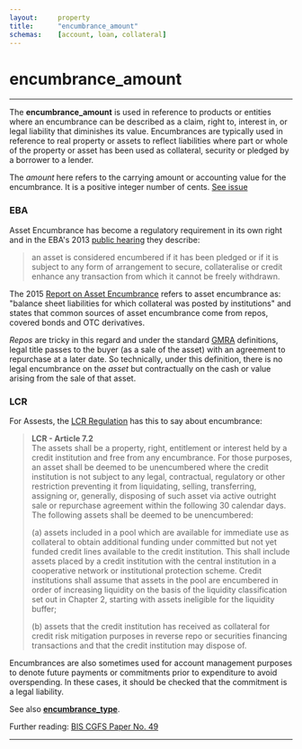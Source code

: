 ```yaml
---
layout:		property
title:		"encumbrance_amount"
schemas:	[account, loan, collateral]
---
```


# encumbrance_amount

---

The **encumbrance_amount** is used in reference to products or entities where an encumbrance can be described as a claim, right to, interest in, or legal liability that diminishes its value. Encumbrances are typically used in reference to real property or assets to reflect liabilities where part or whole of the property or asset has been used as collateral, security or pledged by a borrower to a lender. 

The *amount* here refers to the carrying amount or accounting value for the encumbrance. It is a positive integer number of cents. [See issue](https://github.com/suadelabs/fire/issues/12)

### EBA
Asset Encumbrance has become a regulatory requirement in its own right and in the EBA's 2013 [public hearing][eba-pres] they describe:
> an asset is considered encumbered if it has been pledged or if it is subject to any form of arrangement to secure, collateralise or credit enhance any transaction from which it cannot be freely withdrawn.

The 2015 [Report on Asset Encumbrance][eba-report] refers to asset encumbrance as: "balance sheet liabilities for which collateral was posted by institutions" and states that common sources of asset encumbrance come from repos, covered bonds and OTC derivatives. 

*Repos* are tricky in this regard and under the standard [GMRA][gmra] definitions, legal title passes to the buyer (as a sale of the asset) with an agreement to repurchase at a later date. So technically, under this definition, there is no legal encumbrance on the *asset* but contractually on the cash or value arising from the sale of that asset.

### LCR
For Assests, the [LCR Regulation][lcr] has this to say about encumbrance:

> **LCR - Article 7.2**  
> The assets shall be a property, right, entitlement or interest held by a credit institution and free from any encumbrance. For those purposes, an asset shall be deemed to be unencumbered where the credit institution is not subject to any legal, contractual, regulatory or other restriction preventing it from liquidating, selling, transferring, assigning or, generally, disposing of such asset via active outright sale or repurchase agreement within the following 30 calendar days. The following assets shall be deemed to be unencumbered:  
>   
>(a) assets included in a pool which are available for immediate use as collateral to obtain additional funding under committed but not yet funded credit lines available to the credit institution. This shall include assets placed by a credit institution with the central institution in a cooperative network or institutional protection scheme. Credit institutions shall assume that assets in the pool are encumbered in order of increasing liquidity on the basis of the liquidity classification set out in Chapter 2, starting with assets ineligible for the liquidity buffer;  
>
>(b) assets that the credit institution has received as collateral for credit risk mitigation purposes in reverse repo or securities financing transactions and that the credit institution may dispose of.

Encumbrances are also sometimes used for account management purposes to denote future payments or commitments prior to expenditure to avoid overspending. In these cases, it should be checked that the commitment is a legal liability.

See also [**encumbrance_type**][encumbrance_type].

Further reading:
[BIS CGFS Paper No. 49][biscgfs49]

---

[eba-pres]: http://www.eba.europa.eu/documents/10180/109116/Public+Hearing+Asset+Encumbrance.pdf
[eba-report]:  https://www.eba.europa.eu/documents/10180/974844/EBA+Report+on+Asset+Encumbrance-+September+2015.pdf/e6e2a6ee-6708-4430-a506-5f68ff70736d
[gmra]: http://www.icmagroup.org/Regulatory-Policy-and-Market-Practice/short-term-markets/Repo-Markets/global-master-repurchase-agreement-gmra/
[lcr]: http://eur-lex.europa.eu/legal-content/EN/TXT/?uri=CELEX%3A32015R0061
[encumbrance_type]: https://github.com/suadelabs/fire/blob/master/documentation/properties/encumbrance_type.md
[biscgfs49]: http://www.bis.org/publ/cgfs49.pdf
